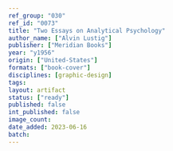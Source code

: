 ```yaml
---
ref_group: "030"
ref_id: "0073"
title: "Two Essays on Analytical Psychology"
author_name: ["Alvin Lustig"]
publisher: ["Meridian Books"]
year: "y1956"
origin: ["United-States"]
formats: ["book-cover"]
disciplines: [graphic-design]
tags:
layout: artifact
status: ["ready"]
published: false
int_published: false
image_count:
date_added: 2023-06-16
batch:
---
```

